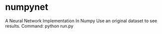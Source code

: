 # numpynet
A Neural Network Implementation In Numpy
  Use an original dataset to see results.
  Command: python run.py

